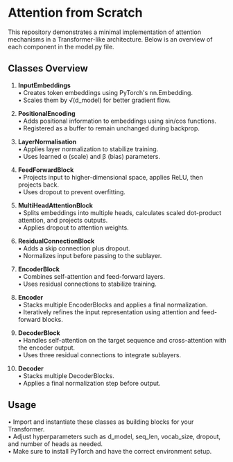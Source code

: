 # Attention from Scratch

This repository demonstrates a minimal implementation of attention mechanisms in a Transformer-like architecture. Below is an overview of each component in the model.py file.

## Classes Overview

1. **InputEmbeddings**  
   • Creates token embeddings using PyTorch's nn.Embedding.  
   • Scales them by √(d_model) for better gradient flow.

2. **PositionalEncoding**  
   • Adds positional information to embeddings using sin/cos functions.  
   • Registered as a buffer to remain unchanged during backprop.

3. **LayerNormalisation**  
   • Applies layer normalization to stabilize training.  
   • Uses learned α (scale) and β (bias) parameters.

4. **FeedForwardBlock**  
   • Projects input to higher-dimensional space, applies ReLU, then projects back.  
   • Uses dropout to prevent overfitting.

5. **MultiHeadAttentionBlock**  
   • Splits embeddings into multiple heads, calculates scaled dot-product attention, and projects outputs.  
   • Applies dropout to attention weights.

6. **ResidualConnectionBlock**  
   • Adds a skip connection plus dropout.  
   • Normalizes input before passing to the sublayer.

7. **EncoderBlock**  
   • Combines self-attention and feed-forward layers.  
   • Uses residual connections to stabilize training.  

8. **Encoder**  
   • Stacks multiple EncoderBlocks and applies a final normalization.  
   • Iteratively refines the input representation using attention and feed-forward blocks.

9. **DecoderBlock**  
   • Handles self-attention on the target sequence and cross-attention with the encoder output.  
   • Uses three residual connections to integrate sublayers.

10. **Decoder**  
   • Stacks multiple DecoderBlocks.  
   • Applies a final normalization step before output.

## Usage

• Import and instantiate these classes as building blocks for your Transformer.  
• Adjust hyperparameters such as d_model, seq_len, vocab_size, dropout, and number of heads as needed.  
• Make sure to install PyTorch and have the correct environment setup.